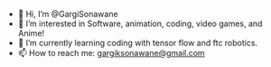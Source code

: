 - 👋 Hi, I’m @GargiSonawane
- 👀 I’m interested in Software, animation, coding, video games, and Anime!
- 🌱 I’m currently learning coding with tensor flow and ftc robotics.
- 📫 How to reach me: gargiksonawane@gmail.com

<!---
GargiSonawane/GargiSonawane is a ✨ special ✨ repository because its `README.md` (this file) appears on your GitHub profile.
You can click the Preview link to take a look at your changes.
--->
